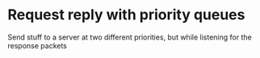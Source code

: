 Request reply with priority queues
==================================

Send stuff to a server at two different priorities, but while listening for the response packets